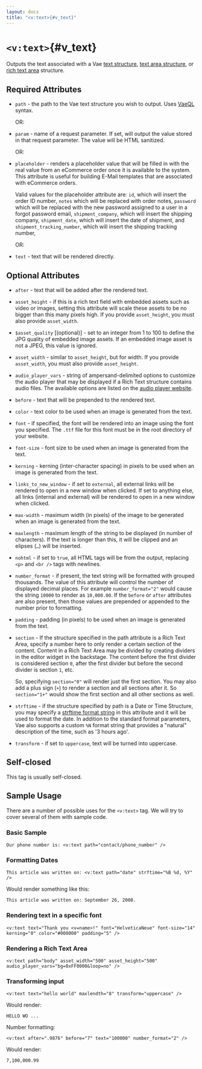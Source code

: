```yaml
---
layout: docs
title: "<v:text>{#v_text}"
---
```


# `<v:text>`{#v_text}

Outputs the text associated with a Vae [text
structure](#structure.text), [text area structure](#structure.textarea),
or [rich text area](#structure.richtext) structure.

## Required Attributes

-   `path` - the path to the Vae text structure you wish to output. Uses
    [VaeQL](#vaeql) syntax.

    OR:

-   `param` - name of a request parameter. If set, will output the value
    stored in that request parameter. The value will be HTML sanitized.

    OR:

-   `placeholder` - renders a placeholder value that will be filled in
    with the real value from an eCommerce order once it is available to
    the system. This attribute is useful for building E-Mail templates
    that are associated with eCommerce orders.

    Valid values for the placeholder attribute are: `id`, which will
    insert the order ID number, `notes` which will be replaced with
    order notes, `password` which will be replaced with the new password
    assigned to a user in a forgot password email, `shipment_company`,
    which will insert the shipping company, `shipment_date`, which will
    insert the date of shipment, and `shipment_tracking_number`, which
    will insert the shipping tracking number,

    OR:

-   `text` - text that will be rendered directly.

## Optional Attributes

-   `after` - text that will be added after the rendered text.

-   `asset_height` - if this is a rich text field with embedded assets
    such as video or images, setting this attribute will scale these
    assets to be no bigger than this many pixels high. If you provide
    `asset_height`, you must also provide `asset_width`.

-   `$asset_quality` \[(optional)\] - set to an integer from 1 to 100 to
    define the JPG quality of embedded image assets. If an embedded
    image asset is not a JPEG, this value is ignored.

-   `asset_width` - similar to `asset_height`, but for width. If you
    provide `asset_width`, you must also provide `asset_height`.

-   `audio_player_vars` - string of ampersand-delimited options to
    customize the audio player that may be displayed if a Rich Text
    structure contains audio files. The available options are listed on
    the [audio player
    website](http://www.macloo.com/examples/audio_player/options.html).

-   `before` - text that will be prepended to the rendered text.

-   `color` - text color to be used when an image is generated from
    the text.

-   `font` - if specified, the font will be rendered into an image using
    the font you specified. The `.ttf` file for this font must be in the
    root directory of your website.

-   `font-size` - font size to be used when an image is generated from
    the text.

-   `kerning` - kerning (inter-character spacing) in pixels to be used
    when an image is generated from the text.

-   `links_to_new_window` - if set to `external`, all external links
    will be rendered to open in a new window when clicked. If set to
    anything else, all links (internal and external) will be rendered to
    open in a new window when clicked.

-   `max-width` - maximum width (in pixels) of the image to be generated
    when an image is generated from the text.

-   `maxlength` - maximum length of the string to be displayed (in
    number of characters). If the text is longer than this, it will be
    clipped and an elipses (`…`) will be inserted.

-   `nohtml` - if set to `true`, all HTML tags will be from the output,
    replacing `<p>` and `<br />` tags with newlines.

-   `number_format` - if present, the text string will be formatted with
    grouped thousands. The value of this attribute will control the
    number of displayed decimal places. For example `number_format="2"`
    would cause the string `10000` to render as `10,000.00`. If the
    `before` or `after` attributes are also present, then those values
    are prepended or appended to the number prior to formatting.

-   `padding` - padding (in pixels) to be used when an image is
    generated from the text.

-   `section` - If the structure specified in the path attribute is a
    Rich Text Area, specify a number here to only render a certain
    section of the content. Content in a Rich Text Area may be divided
    by creating dividers in the editor widget in the backstage. The
    content before the first divider is considered section `0`, after
    the first divider but before the second divider is section `1`, etc.

    So, specifying `section="0"` will render just the first section. You
    may also add a plus sign (`+`) to render a section and all sections
    after it. So `section="1+"` would show the first section and all
    other sections as well.

-   `strftime` - if the structure specified by path is a Date or Time
    Structure, you may specify a [strftime format
    string](http://www.php.net/strftime) in this attribute and it will
    be used to format the date. In addition to the standard format
    parameters, Vae also supports a custom `%N` format string that
    provides a "natural" description of the time, such as '3 hours ago'.

-   `transform` - if set to `uppercase`, text will be turned
    into uppercase.

## Self-closed

This tag is usually self-closed.

## Sample Usage

There are a number of possible uses for the `<v:text>` tag. We will try
to cover several of them with sample code.

### Basic Sample

    Our phone number is: <v:text path="contact/phone_number" />

### Formatting Dates

    This article was written on: <v:text path="date" strftime="%B %d, %Y" />

Would render something like this:

    This article was written on: September 26, 2008.

### Rendering text in a specific font

    <v:text text="Thank you <v=name>!" font="HelveticaNeue" font-size="14" kerning="0" color="#000000" padding="5" />

### Rendering a Rich Text Area

    <v:text path="body" asset_width="500" asset_height="500" audio_player_vars="bg=0xFF0000&loop=no" />

### Transforming input

    <v:text text="hello world" maxlendth="8" transform="uppercase" />

Would render:

    HELLO WO ...

Number formatting:

    <v:text after=".9876" before="7" text="100000" number_format="2" />

Would render:

    7,100,000.99
